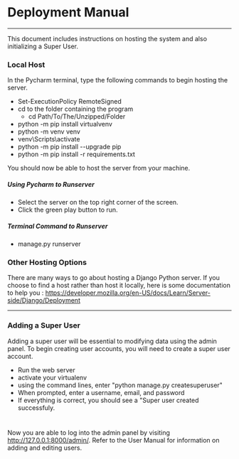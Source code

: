 # Deployment Manual
----
This document includes instructions on hosting the system and also initializing a Super User.
### Local Host
In the Pycharm terminal, type the following commands to begin hosting the server.
 - Set-ExecutionPolicy RemoteSigned
 - cd to the folder containing the program
   - cd Path/To/The/Unzipped/Folder
 - python -m pip install virtualvenv
 - python -m venv venv
 - venv\Scripts\activate
 - python -m pip install --upgrade pip
 - python -m pip install -r requirements.txt

You should now be able to host the server from your machine.
##### Using Pycharm to Runserver
 - Select the server on the top right corner of the screen.
 - Click the green play button to run.
##### Terminal Command to Runserver
- manage.py runserver

### Other Hosting Options
There are many ways to go about hosting a Django Python server. If you choose to find a host rather than host it locally, here is some documentation to help you : https://developer.mozilla.org/en-US/docs/Learn/Server-side/Django/Deployment

---
### Adding a Super User
Adding a super user will be essential to modifying data using the admin panel. To begin creating user accounts, you will need to create a super user account. 
- Run the web server
- activate your virtualenv
- using the command lines, enter "python manage.py createsuperuser"
- When prompted, enter a username, email, and password
- If everything is correct, you should see a "Super user created successfuly.
#
Now you are able to log into the admin panel by visiting http://127.0.0.1:8000/admin/. Refer to the User Manual for information on adding and editing users.
